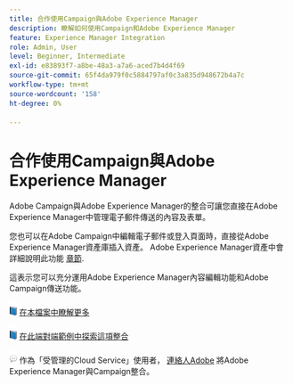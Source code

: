 ```yaml
---
title: 合作使用Campaign與Adobe Experience Manager
description: 瞭解如何使用Campaign和Adobe Experience Manager
feature: Experience Manager Integration
role: Admin, User
level: Beginner, Intermediate
exl-id: e83893f7-a8be-48a3-a7a6-aced7b4d4f69
source-git-commit: 65f4da979f0c5884797af0c3a835d948672b4a7c
workflow-type: tm+mt
source-wordcount: '158'
ht-degree: 0%

---
```


# 合作使用Campaign與Adobe Experience Manager

Adobe Campaign與Adobe Experience Manager的整合可讓您直接在Adobe Experience Manager中管理電子郵件傳送的內容及表單。

您也可以在Adobe Campaign中編輯電子郵件或登入頁面時，直接從Adobe Experience Manager資產庫插入資產。 Adobe Experience Manager資產中會詳細說明此功能 [章節](https://experienceleague.adobe.com/docs/experience-manager-cloud-service/assets/overview.html).

這表示您可以充分運用Adobe Experience Manager內容編輯功能和Adobe Campaign傳送功能。

![](../assets/do-not-localize/book.png) [在本檔案中瞭解更多](https://experienceleague.adobe.com/docs/experience-manager-65/administering/integration/campaignonpremise.html#aem-and-adobe-campaign-integration-workflow)

![](../assets/do-not-localize/book.png) [在此端對端範例中探索這項整合](https://experienceleague.adobe.com/docs/campaign-classic/using/integrating-with-adobe-experience-cloud/adobe-experience-manager/creating-an-experience-manager-newsletter.html#integrating-with-adobe-experience-cloud)

![](../assets/do-not-localize/speech.png)  作為「受管理的Cloud Service」使用者， [連絡人Adobe](../start/campaign-faq.md#support) 將Adobe Experience Manager與Campaign整合。
